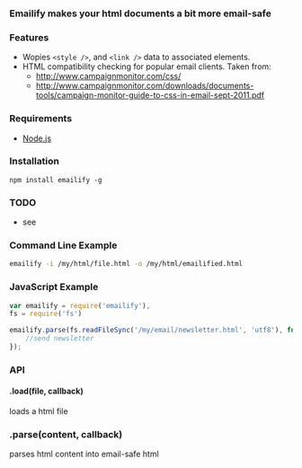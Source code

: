 ### Emailify makes your html documents a bit more email-safe

### Features

- Wopies `<style />`, and `<link />` data to associated elements.
- HTML compatibility checking for popular email clients. Taken from:
	- http://www.campaignmonitor.com/css/
	- http://www.campaignmonitor.com/downloads/documents-tools/campaign-monitor-guide-to-css-in-email-sept-2011.pdf

### Requirements

- [Node.js](http://nodejs.org/)

### Installation

```
npm install emailify -g
```

### TODO 

- see 
	

### Command Line Example

```bash
emailify -i /my/html/file.html -o /my/html/emailified.html
```

### JavaScript Example

```javascript
var emailify = require('emailify'),
fs = require('fs')

emailify.parse(fs.readFileSync('/my/email/newsletter.html', 'utf8'), function(err, content) {
	//send newsletter
});
```

### API

#### .load(file, callback)

loads a html file

### .parse(content, callback)

parses html content into email-safe html


